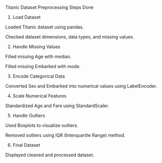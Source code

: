 Titanic Dataset Preprocessing
Steps Done
1. Load Dataset

Loaded Titanic dataset using pandas.

Checked dataset dimensions, data types, and missing values.

2. Handle Missing Values

Filled missing Age with median.

Filled missing Embarked with mode.

3. Encode Categorical Data

Converted Sex and Embarked into numerical values using LabelEncoder.

4. Scale Numerical Features

Standardized Age and Fare using StandardScaler.

5. Handle Outliers

Used Boxplots to visualize outliers.

Removed outliers using IQR (Interquartile Range) method.

6. Final Dataset

Displayed cleaned and processed dataset.